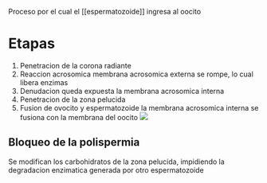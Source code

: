 Proceso por el cual el [[espermatozoide]] ingresa al oocito 

# Etapas
1. Penetracion de la corona radiante 
2. Reaccion acrosomica
   membrana acrosomica externa se rompe, lo cual libera enzimas
3. Denudacion
   queda expuesta la membrana acrosomica interna
4. Penetracion de la zona pelucida
5. Fusion de ovocito y espermatozoide
   la membrana acrosomica interna se fusiona con la membrana del oocito
![](https://i.imgur.com/1oBSAZR.png)

## Bloqueo de la polispermia

Se modifican los carbohidratos de la zona pelucida, impidiendo la degradacion enzimatica generada por otro espermatozoide